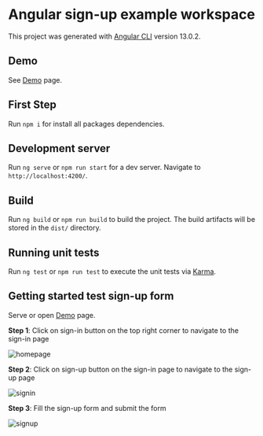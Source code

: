 # Angular sign-up example workspace
This project was generated with [Angular CLI](https://github.com/angular/angular-cli) version 13.0.2.

## Demo 
See [Demo](http://kizhangallery.ir) page.

## First Step 
Run `npm i` for install all packages dependencies. 

## Development server
Run `ng serve` or `npm run start` for a dev server. Navigate to `http://localhost:4200/`.

## Build
Run `ng build` or `npm run build` to build the project. The build artifacts will be stored in the `dist/` directory.

## Running unit tests
Run `ng test` or `npm run test` to execute the unit tests via [Karma](https://karma-runner.github.io).

## Getting started test sign-up form
Serve or open [Demo](http://kizhangallery.ir) page.

**Step 1**: Click on sign-in button on the top right corner to navigate to the sign-in page

![homepage](https://user-images.githubusercontent.com/82710647/143786387-a946ec33-d870-4ccc-8f1e-1a60b304b0a5.jpg)

**Step 2**: Click on sign-up button on the sign-in page to navigate to the sign-up page

![signin](https://user-images.githubusercontent.com/82710647/143786369-d9e45dc3-70a2-4078-a7b6-bb9a59324290.jpg)

**Step 3**: Fill the sign-up form and submit the form

![signup](https://user-images.githubusercontent.com/82710647/143786378-d8bc7928-708e-43b0-9804-3d1b21eff7e0.jpg)

